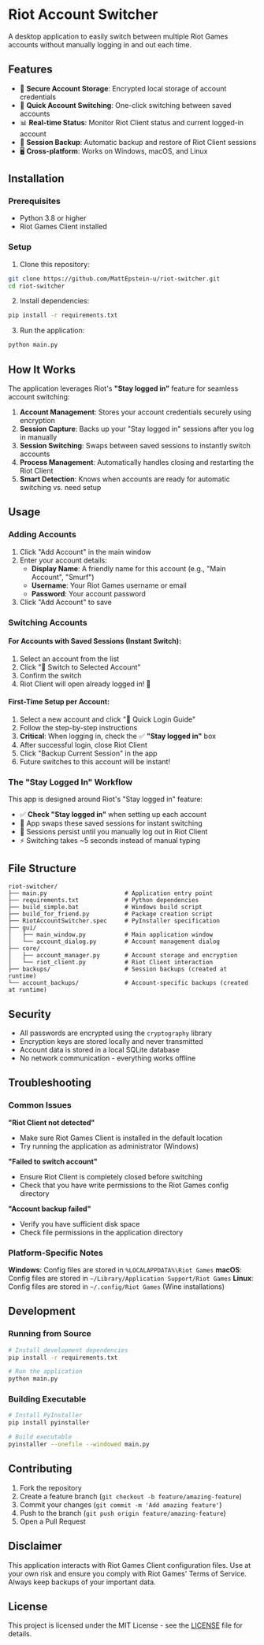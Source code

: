 # Riot Account Switcher

A desktop application to easily switch between multiple Riot Games accounts without manually logging in and out each time.

## Features

- 🔐 **Secure Account Storage**: Encrypted local storage of account credentials
- 🔄 **Quick Account Switching**: One-click switching between saved accounts
- 📊 **Real-time Status**: Monitor Riot Client status and current logged-in account
- 💾 **Session Backup**: Automatic backup and restore of Riot Client sessions
- 🖥️ **Cross-platform**: Works on Windows, macOS, and Linux

## Installation

### Prerequisites

- Python 3.8 or higher
- Riot Games Client installed

### Setup

1. Clone this repository:
```bash
git clone https://github.com/MattEpstein-u/riot-switcher.git
cd riot-switcher
```

2. Install dependencies:
```bash
pip install -r requirements.txt
```

3. Run the application:
```bash
python main.py
```

## How It Works

The application leverages Riot's **"Stay logged in"** feature for seamless account switching:

1. **Account Management**: Stores your account credentials securely using encryption
2. **Session Capture**: Backs up your "Stay logged in" sessions after you log in manually
3. **Session Switching**: Swaps between saved sessions to instantly switch accounts
4. **Process Management**: Automatically handles closing and restarting the Riot Client
5. **Smart Detection**: Knows when accounts are ready for automatic switching vs. need setup

## Usage

### Adding Accounts

1. Click "Add Account" in the main window
2. Enter your account details:
   - **Display Name**: A friendly name for this account (e.g., "Main Account", "Smurf")
   - **Username**: Your Riot Games username or email
   - **Password**: Your account password
3. Click "Add Account" to save

### Switching Accounts

#### For Accounts with Saved Sessions (Instant Switch):
1. Select an account from the list
2. Click "🔄 Switch to Selected Account"
3. Confirm the switch
4. Riot Client will open already logged in! 🚀

#### First-Time Setup per Account:
1. Select a new account and click "🚀 Quick Login Guide"
2. Follow the step-by-step instructions
3. **Critical**: When logging in, check the ✅ **"Stay logged in"** box
4. After successful login, close Riot Client
5. Click "Backup Current Session" in the app
6. Future switches to this account will be instant!

### The "Stay Logged In" Workflow

This app is designed around Riot's "Stay logged in" feature:
- ✅ **Check "Stay logged in"** when setting up each account
- 🔄 App swaps these saved sessions for instant switching  
- 🔐 Sessions persist until you manually log out in Riot Client
- ⚡ Switching takes ~5 seconds instead of manual typing

## File Structure

```
riot-switcher/
├── main.py                      # Application entry point
├── requirements.txt             # Python dependencies
├── build_simple.bat             # Windows build script
├── build_for_friend.py          # Package creation script
├── RiotAccountSwitcher.spec     # PyInstaller specification
├── gui/
│   ├── main_window.py           # Main application window
│   └── account_dialog.py        # Account management dialog
├── core/
│   ├── account_manager.py       # Account storage and encryption
│   └── riot_client.py           # Riot Client interaction
├── backups/                     # Session backups (created at runtime)
└── account_backups/             # Account-specific backups (created at runtime)
```

## Security

- All passwords are encrypted using the `cryptography` library
- Encryption keys are stored locally and never transmitted
- Account data is stored in a local SQLite database
- No network communication - everything works offline

## Troubleshooting

### Common Issues

**"Riot Client not detected"**
- Make sure Riot Games Client is installed in the default location
- Try running the application as administrator (Windows)

**"Failed to switch account"**
- Ensure Riot Client is completely closed before switching
- Check that you have write permissions to the Riot Games config directory

**"Account backup failed"**
- Verify you have sufficient disk space
- Check file permissions in the application directory

### Platform-Specific Notes

**Windows**: Config files are stored in `%LOCALAPPDATA%\Riot Games`
**macOS**: Config files are stored in `~/Library/Application Support/Riot Games`
**Linux**: Config files are stored in `~/.config/Riot Games` (Wine installations)

## Development

### Running from Source

```bash
# Install development dependencies
pip install -r requirements.txt

# Run the application
python main.py
```

### Building Executable

```bash
# Install PyInstaller
pip install pyinstaller

# Build executable
pyinstaller --onefile --windowed main.py
```

## Contributing

1. Fork the repository
2. Create a feature branch (`git checkout -b feature/amazing-feature`)
3. Commit your changes (`git commit -m 'Add amazing feature'`)
4. Push to the branch (`git push origin feature/amazing-feature`)
5. Open a Pull Request

## Disclaimer

This application interacts with Riot Games Client configuration files. Use at your own risk and ensure you comply with Riot Games' Terms of Service. Always keep backups of your important data.

## License

This project is licensed under the MIT License - see the [LICENSE](LICENSE) file for details.